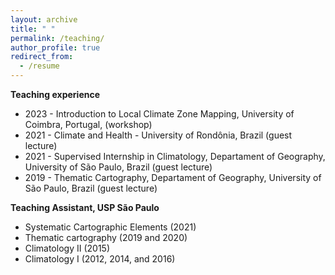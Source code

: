 ```yaml
---
layout: archive
title: " "
permalink: /teaching/
author_profile: true
redirect_from:
  - /resume
---
```


**Teaching experience**

* 2023 - Introduction to Local Climate Zone Mapping, University of Coimbra, Portugal, (workshop)
* 2021 - Climate and Health - University of Rondônia, Brazil (guest lecture)
* 2021 - Supervised Internship in Climatology, Departament of Geography, University of São Paulo, Brazil (guest lecture)
* 2019 - Thematic Cartography, Departament of Geography, University of São Paulo, Brazil (guest lecture)  

**Teaching Assistant, USP São Paulo**
* Systematic Cartographic Elements (2021)
* Thematic cartography (2019 and 2020)
* Climatology II (2015)
* Climatology I (2012, 2014, and 2016)



